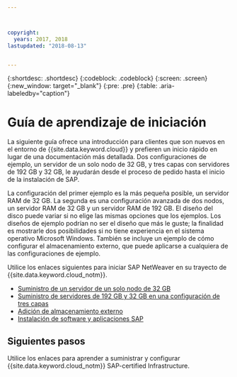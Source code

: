 ```yaml
---



copyright:
  years: 2017, 2018
lastupdated: "2018-08-13"


---
```


{:shortdesc: .shortdesc}
{:codeblock: .codeblock}
{:screen: .screen}
{:new_window: target="_blank"}
{:pre: .pre}
{:table: .aria-labeledby="caption"}

# Guía de aprendizaje de iniciación

La siguiente guía ofrece una introducción para clientes que son nuevos en el entorno de {{site.data.keyword.cloud}} y prefieren un inicio rápido en lugar de una documentación más detallada. Dos configuraciones de ejemplo, un servidor de un solo nodo de 32 GB, y tres capas con servidores de 192 GB y 32 GB, le ayudarán desde el proceso de pedido hasta el inicio de la instalación de SAP.

La configuración del primer ejemplo es la más pequeña posible, un servidor RAM de 32 GB. La segunda es una configuración avanzada de dos nodos, un servidor RAM de 32 GB y un servidor RAM de 192 GB. El diseño del disco puede variar si no elige las mismas opciones que los ejemplos. Los diseños de ejemplo podrían no ser el diseño que más le guste; la finalidad es mostrarle dos posibilidades si no tiene experiencia en el sistema operativo Microsoft Windows. También se incluye un ejemplo de cómo configurar el almacenamiento externo, que puede aplicarse a cualquiera de las configuraciones de ejemplo.

Utilice los enlaces siguientes para iniciar SAP NetWeaver en su trayecto de {{site.data.keyword.cloud_notm}}.

  * [Suministro de un servidor de un solo nodo de 32 GB](/docs/infrastructure/sap-netweaver-ms-qrg/ms-installing-32-GB-server-single-node.html)
  * [Suministro de servidores de 192 GB y 32 GB en una configuración de tres capas](/docs/infrastructure/sap-netweaver-ms-qrg/ms-installing-256-GB-32-GB-server-three-tier-setup.html)
  * [Adición de almacenamiento externo](/docs/infrastructure/sap-netweaver-ms-qrg/ms-provisioning-external-storage-to-your-server.html)
  * [Instalación de software y aplicaciones SAP](/docs/infrastructure/sap-netweaver-ms-qrg/ms-installing-your-SAP-landscape.html)
  
## Siguientes pasos

Utilice los enlaces para aprender a suministrar y configurar {{site.data.keyword.cloud_notm}} SAP-certified Infrastructure.

